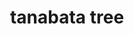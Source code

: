 ---
layout: smileys&emotion
title: tanabata tree
emoji: tanabata_tree
permalink: 🎋.html
image: assets/img/3moji/tanabata_tree.png
---